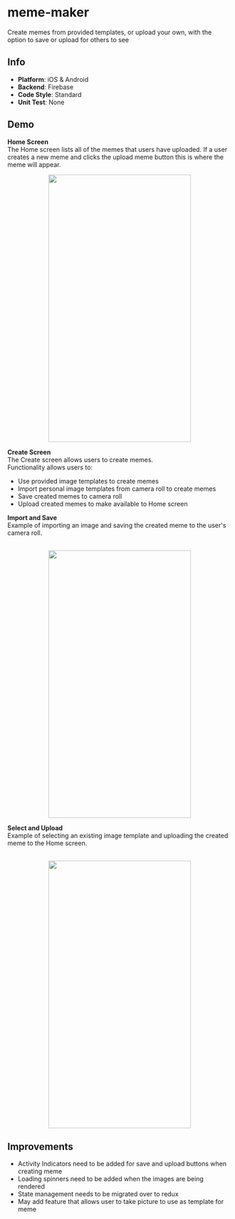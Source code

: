 # meme-maker
Create memes from provided templates, or upload your own, with the option to save or upload for others to see

Info
---
* **Platform**: iOS & Android
* **Backend**: Firebase
* **Code Style**: Standard
* **Unit Test**: None

Demo
---
**Home Screen** <br /> 
The Home screen lists all of the memes that users have uploaded. If a user creates a new meme and clicks the upload meme button
this is where the meme will appear.

<p align="center">
  <img src="https://github.com/wbrown22/meme-maker/blob/master/demo/HomeScreen.gif" width="320px" height="600px" />
</p>


**Create Screen** <br /> 
The Create screen allows users to create memes. <br /> 
Functionality allows users to: <br /> 
* Use provided image templates to create memes
* Import personal image templates from camera roll to create memes
* Save created memes to camera roll
* Upload created memes to make available to Home screen<br /> 

**Import and Save** <br /> 
  Example of importing an image and saving the created meme to the user's camera roll. <br /><br /> 
  
  <p align="center">
    <img src="https://github.com/wbrown22/meme-maker/blob/master/demo/ImportAndSave.gif" width="320px" height="600px" /> 
  </p>
 
 **Select and Upload** <br /> 
 Example of selecting an existing image template and uploading the created meme to the Home screen. <br /><br />  
 
 <p align="center">
    <img src="https://github.com/wbrown22/meme-maker/blob/master/demo/SelectAndUpload.gif" width="320px" height="600px" /> 
 </p>
 
 **Improvements**
 ---
 * Activity Indicators need to be added for save and upload buttons when creating meme
 * Loading spinners need to be added when the images are being rendered
 * State management needs to be migrated over to redux
 * May add feature that allows user to take picture to use as template for meme
 
 


